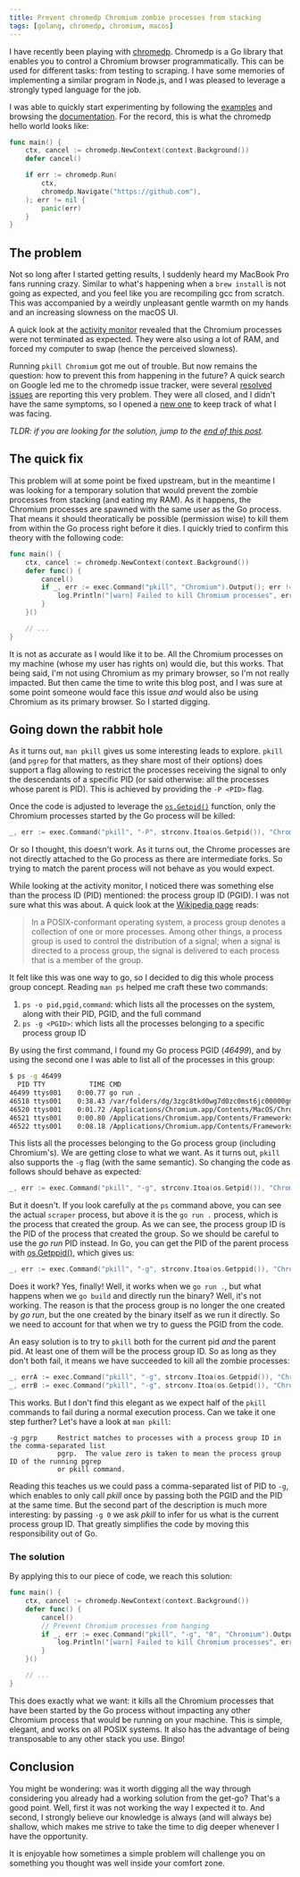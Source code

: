 ```yaml
---
title: Prevent chromedp Chromium zombie processes from stacking
tags: [golang, chromedp, chromium, macos]
---
```


I have recently been playing with
[chromedp](https://github.com/chromedp/chromedp). Chromedp is a Go library that
enables you to control a Chromium browser programmatically. This can be used
for different tasks: from testing to scraping.  I have some memories of
implementing a similar program in Node.js, and I was pleased to leverage a
strongly typed language for the job.

I was able to quickly start experimenting by following the
[examples](https://github.com/chromedp/examples) and browsing the
[documentation](https://pkg.go.dev/github.com/chromedp/chromedp). For the
record, this is what the chromedp hello world looks like:


```go
func main() {
	ctx, cancel := chromedp.NewContext(context.Background())
	defer cancel()

	if err := chromedp.Run(
		ctx,
		chromedp.Navigate("https://github.com"),
	); err != nil {
		panic(err)
	}
}
```

## The problem

Not so long after I started getting results, I suddenly heard my MacBook Pro
fans running crazy. Similar to what's happening when a `brew install` is not
going as expected, and you feel like you are recompiling gcc from scratch. This
was accompanied by a weirdly unpleasant gentle warmth on my hands and an
increasing slowness on the macOS UI.

A quick look at the [activity monitor](/resources/chromium_zombies.png) revealed
that the Chromium processes were not terminated as expected. They were also
using a lot of RAM, and forced my computer to swap (hence the perceived
slowness).

Running `pkill Chromium` got me out of trouble. But now remains the question:
how to prevent this from happening in the future? A quick search on Google led
me to the chromedp issue tracker, were several
[resolved](https://github.com/chromedp/chromedp/issues/81)
[issues](https://github.com/chromedp/chromedp/issues/289) are reporting this
very problem. They were all closed, and I didn't have the same symptoms, so I
opened a [new one](https://github.com/chromedp/chromedp/issues/752) to keep
track of what I was facing.

_TLDR: if you are looking for the solution, jump to the [end of this
post](#the-solution)._

## The quick fix

This problem will at some point be fixed upstream, but in the meantime I was
looking for a temporary solution that would prevent the zombie processes from
stacking (and eating my RAM). As it happens, the Chromium processes are spawned
with the same user as the Go process. That means it should theoratically be
possible (permission wise) to kill them from within the Go process right before
it dies.  I quickly tried to confirm this theory with the following code:

```go
func main() {
	ctx, cancel := chromedp.NewContext(context.Background())
	defer func() {
		cancel()
		if _, err := exec.Command("pkill", "Chromium").Output(); err != nil {
			log.Println("[warn] Failed to kill Chromium processes", err)
		}
	}()

	// ...
}
```

It is not as accurate as I would like it to be. All the Chromium processes on my
machine (whose my user has rights on) would die, but this works. That being
said, I'm not using Chromium as my primary browser, so I'm not really impacted.
But then came the time to write this blog post, and I was sure at some point
someone would face this issue _and_ would also be using Chromium as its primary
browser.  So I started digging.

## Going down the rabbit hole

As it turns out, `man pkill` gives us some interesting leads to explore. `pkill`
(and `pgrep` for that matters, as they share most of their options) does support
a flag allowing to restrict the processes receiving the signal to only the
descendants of a specific PID (or said otherwise: all the processes whose parent
is PID).  This is achieved by providing the `-P <PID>` flag.

Once the code is adjusted to leverage the
[`os.Getpid()`](https://golang.org/pkg/os/#Getpid) function, only the Chromium
processes started by the Go process will be killed:

```go
_, err := exec.Command("pkill", "-P", strconv.Itoa(os.Getpid()), "Chromium").Output()
```

Or so I thought, this doesn't work. As it turns out, the Chrome processes are
not directly attached to the Go process as there are intermediate forks. So
trying to match the parent process will not behave as you would expect.

While looking at the activity monitor, I noticed there was something else than
the process ID (PID) mentioned: the process group ID (PGID). I was not sure what
this was about. A quick look at the [Wikipedia
page](https://en.wikipedia.org/wiki/Process_group) reads:

> In a POSIX-conformant operating system, a process group denotes a collection
> of one or more processes. Among other things, a process group is used to
> control the distribution of a signal; when a signal is directed to a process
> group, the signal is delivered to each process that is a member of the group.

It felt like this was one way to go, so I decided to dig this whole process
group concept. Reading `man ps` helped me craft these two commands:

1. `ps -o pid,pgid,command`: which lists all the processes on the system, along
   with their PID, PGID, and the full command
2. `ps -g <PGID>`: which lists all the processes belonging to a specific process
   group ID

By using the first command, I found my Go process PGID (_46499_), and by using
the second one I was able to list all of the processes in this group:

```bash
$ ps -g 46499
  PID TTY           TIME CMD
46499 ttys001    0:00.77 go run .
46518 ttys001    0:38.43 /var/folders/dg/3zgc8tkd0wg7d0zc0mst6jc00000gn/T/go-build917574381/b001/exe/scraper
46520 ttys001    0:01.72 /Applications/Chromium.app/Contents/MacOS/Chromium --disable-popup-blocking --safebr
46521 ttys001    0:00.80 /Applications/Chromium.app/Contents/Frameworks/Chromium Framework.framework/Versions
46522 ttys001    0:08.18 /Applications/Chromium.app/Contents/Frameworks/Chromium Framework.framework/Versions
```

This lists all the processes belonging to the Go process group (including
Chromium's). We are getting close to what we want. As it turns out, `pkill` also
supports the `-g` flag (with the same semantic). So changing the code as follows
should behave as expected:

```go
_, err := exec.Command("pkill", "-g", strconv.Itoa(os.Getpid()), "Chromium").Output()
```

But it doesn't. If you look carefully at the `ps` command above, you can see the
actual `scraper` process, but above it is the `go run .` process, which is the
process that created the group. As we can see, the process group ID is the PID
of the process that created the group. So we should be careful to use the _go
run_ PID instead. In Go, you can get the PID of the parent process with
[os.Getppid()](https://golang.org/pkg/os/#Getppid), which gives us:

```go
_, err := exec.Command("pkill", "-g", strconv.Itoa(os.Getppid()), "Chromium").Output()
```

Does it work? Yes, finally! Well, it works when we `go run .`, but what happens
when we `go build` and directly run the binary? Well, it's not working. The
reason is that the process group is no longer the one created by _go run_, but
the one created by the binary itself as we run it directly. So we need to
account for that when we try to guess the PGID from the code.

An easy solution is to try to `pkill` both for the current pid _and_ the parent
pid. At least one of them will be the process group ID. So as long as they don't
both fail, it means we have succeeded to kill all the zombie processes:

```go
_, errA := exec.Command("pkill", "-g", strconv.Itoa(os.Getppid()), "Chromium").Output()
_, errB := exec.Command("pkill", "-g", strconv.Itoa(os.Getpid()), "Chromium").Output()
```

This works. But I don't find this elegant as we expect half of the `pkill`
commands to fail during a normal execution process. Can we take it one step
further? Let's have a look at `man pkill`:

```
-g pgrp     Restrict matches to processes with a process group ID in the comma-separated list
            pgrp.  The value zero is taken to mean the process group ID of the running pgrep
            or pkill command.
```

Reading this teaches us we could pass a comma-separated list of PID to `-g`,
which enables to only call _pkill_ once by passing both the PGID and the PID at
the same time. But the second part of the description is much more interesting:
by passing `-g 0` we ask _pkill_ to infer for us what is the current process
group ID. That greatly simplifies the code by moving this responsibility out of
Go.

### The solution

By applying this to our piece of code, we reach this solution:

```go
func main() {
	ctx, cancel := chromedp.NewContext(context.Background())
	defer func() {
		cancel()
		// Prevent Chromium processes from hanging
		if _, err := exec.Command("pkill", "-g", "0", "Chromium").Output(); err != nil {
			log.Println("[warn] Failed to kill Chromium processes", err)
		}
	}()

	// ...
}
```

This does exactly what we want: it kills all the Chromium processes that have
been started by the Go process without impacting any other Chromium process that
would be running on your machine. This is simple, elegant, and works on all
POSIX systems. It also has the advantage of being transposable to any other
stack you use. Bingo!

## Conclusion

You might be wondering: was it worth digging all the way through considering you
already had a working solution from the get-go? That's a good point. Well, first
it was not working the way I expected it to. And second, I strongly believe our
knowledge is always (and will always be) shallow, which makes me strive to take
the time to dig deeper whenever I have the opportunity.

It is enjoyable how sometimes a simple problem will challenge you on something
you thought was well inside your comfort zone.
